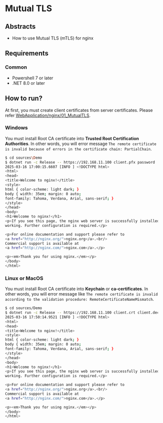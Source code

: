 # Mutual TLS

## Abstracts

* How to use Mutual TLS (mTLS) for nginx

## Requirements

### Common

* Powershell 7 or later
* .NET 8.0 or later

## How to run?

At first, you must create client certificates from server certificates.
Please refer [WebApplication/nginx/01_MutualTLS](../../WebApplication/nginx/01_MutualTLS).

### Windows

You must install Root CA certificate into **Trusted Root Certification Authorities**.
In other words, you will error message `The remote certificate is invalid because of errors in the certificate chain: PartialChain`.

````bash
$ cd sources\Demo
$ dotnet run -c Release -- https://192.168.11.100 client.pfx password
2025-03-16 17:00:15.6607 [INFO ] <!DOCTYPE html>
<html>
<head>
<title>Welcome to nginx!</title>
<style>
html { color-scheme: light dark; }
body { width: 35em; margin: 0 auto;
font-family: Tahoma, Verdana, Arial, sans-serif; }
</style>
</head>
<body>
<h1>Welcome to nginx!</h1>
<p>If you see this page, the nginx web server is successfully installed and
working. Further configuration is required.</p>

<p>For online documentation and support please refer to
<a href="http://nginx.org/">nginx.org</a>.<br/>
Commercial support is available at
<a href="http://nginx.com/">nginx.com</a>.</p>

<p><em>Thank you for using nginx.</em></p>
</body>
</html>
````

### Linux or MacOS

You must install Root CA certificate into **Keychain** or **ca-certificates**.
In other words, you will error message like `The remote certificate is invalid according to the validation procedure: RemoteCertificateNameMismatch`.

````bash
$ cd sources/Demo
$ dotnet run -c Release -- https://192.168.11.100 client.crt client.decrypted.key
2025-03-16 17:50:14.9521 [INFO ] <!DOCTYPE html>
<html>
<head>
<title>Welcome to nginx!</title>
<style>
html { color-scheme: light dark; }
body { width: 35em; margin: 0 auto;
font-family: Tahoma, Verdana, Arial, sans-serif; }
</style>
</head>
<body>
<h1>Welcome to nginx!</h1>
<p>If you see this page, the nginx web server is successfully installed and
working. Further configuration is required.</p>

<p>For online documentation and support please refer to
<a href="http://nginx.org/">nginx.org</a>.<br/>
Commercial support is available at
<a href="http://nginx.com/">nginx.com</a>.</p>

<p><em>Thank you for using nginx.</em></p>
</body>
</html>
````